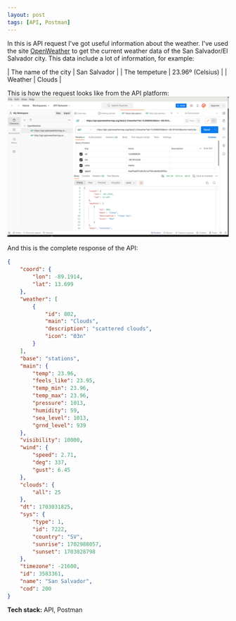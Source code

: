 ```yaml
---
layout: post
tags: [API, Postman]
---
```


In this is API request I've got useful information about the weather. I've used the site [OpenWeather][openweather-link] to get the current weather data of the San Salvador/El Salvador city. This data include a lot of information, for example:

| The name of the city | San Salvador |
| The tempeture | 23.96º (Celsius) |
| Weather | Clouds |

This is how the request looks like from the API platform:
![API platform](/images/openweather.png)

And this is the complete response of the API:
```json
{
    "coord": {
        "lon": -89.1914,
        "lat": 13.699
    },
    "weather": [
        {
            "id": 802,
            "main": "Clouds",
            "description": "scattered clouds",
            "icon": "03n"
        }
    ],
    "base": "stations",
    "main": {
        "temp": 23.96,
        "feels_like": 23.95,
        "temp_min": 23.96,
        "temp_max": 23.96,
        "pressure": 1013,
        "humidity": 59,
        "sea_level": 1013,
        "grnd_level": 939
    },
    "visibility": 10000,
    "wind": {
        "speed": 2.71,
        "deg": 337,
        "gust": 6.45
    },
    "clouds": {
        "all": 25
    },
    "dt": 1703031825,
    "sys": {
        "type": 1,
        "id": 7222,
        "country": "SV",
        "sunrise": 1702988057,
        "sunset": 1703028798
    },
    "timezone": -21600,
    "id": 3583361,
    "name": "San Salvador",
    "cod": 200
}
````


**Tech stack:** API, Postman 

[openweather-link]: https://openweathermap.org/
